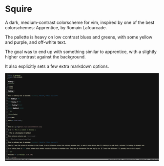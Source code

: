 Squire
======

A dark, medium-contrast colorscheme for vim, inspired by one of the best colorschemes: Apprentice, by Romain Lafourcade.

The pallette is heavy on low contrast blues and greens, with some yellow and purple, and off-white text.

The goal was to end up with something similar to apprentice, with a slightly higher contrast against the background.

It also explicitly sets a few extra markdown options.

![image](assets/markdownscreenshot.png)


